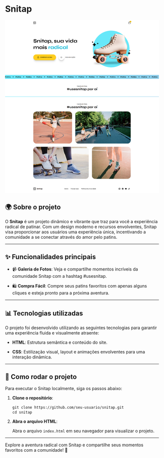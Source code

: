 # Snitap

![Snitap Logo](assets/print.png)

## 🌍 Sobre o projeto

O **Snitap** é um projeto dinâmico e vibrante que traz para você a experiência radical de patinar. Com um design moderno e recursos envolventes, Snitap visa proporcionar aos usuários uma experiência única, incentivando a comunidade a se conectar através do amor pelo patins.

----------

## ✨ Funcionalidades principais
    
-   📹 **Galeria de Fotos**: Veja e compartilhe momentos incríveis da comunidade Snitap com a hashtag #usesnitap.
    
-   🛍️ **Compra Fácil**: Compre seus patins favoritos com apenas alguns cliques e esteja pronto para a próxima aventura.
    

----------

## 📊 Tecnologias utilizadas

O projeto foi desenvolvido utilizando as seguintes tecnologias para garantir uma experiência fluida e visualmente atraente:

-   **HTML**: Estrutura semântica e conteúdo do site.
    
-   **CSS**: Estilização visual, layout e animações envolventes para uma interação dinâmica.

----------

## 🔧 Como rodar o projeto

Para executar o Snitap localmente, siga os passos abaixo:

1.  **Clone o repositório**:
    
    ```
    git clone https://github.com/seu-usuario/snitap.git
    cd snitap
    ```
    
2.  **Abra o arquivo HTML**:
    
    Abra o arquivo `index.html` em seu navegador para visualizar o projeto.

----------

Explore a aventura radical com Snitap e compartilhe seus momentos favoritos com a comunidade! 🛶

